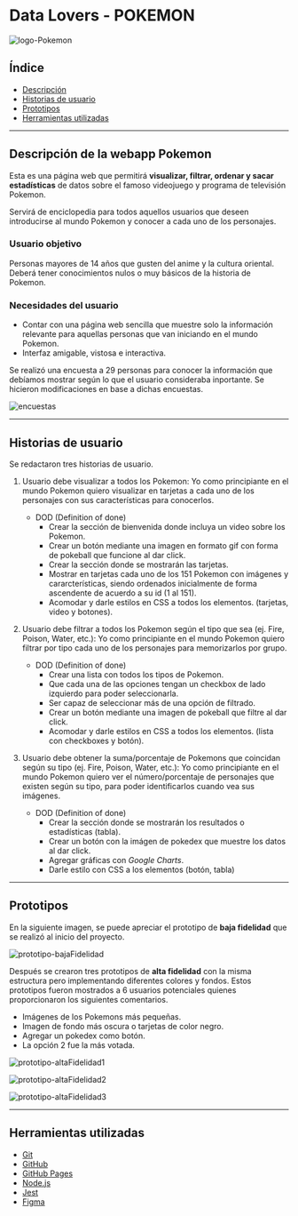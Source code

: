 # Data Lovers - POKEMON
![logo-Pokemon](https://cdn130.picsart.com/299442174382201.png?r1024x1024)

## Índice

- [Descripción](#descripción-de-la-webapp-pokemon)
- [Historias de usuario](#historias-de-usuario)
- [Prototipos](#prototipos)
- [Herramientas utilizadas](#herramientas-utilizadas)


---
## Descripción de la webapp Pokemon

Esta es una página web que permitirá **visualizar, filtrar, ordenar y sacar estadísticas** de datos sobre el famoso videojuego y programa de televisión Pokemon.

Servirá de enciclopedia para todos aquellos usuarios que deseen introducirse al mundo Pokemon y conocer a cada uno de los personajes.

### Usuario objetivo
Personas mayores de 14 años que gusten del anime y la cultura oriental. Deberá tener conocimientos nulos o muy básicos de la historia de Pokemon.

### Necesidades del usuario
- Contar con una página web sencilla que muestre solo la información relevante para aquellas personas que van iniciando en el mundo Pokemon.
- Interfaz amigable, vistosa e interactiva.

Se realizó una encuesta a 29 personas para conocer la información que debíamos mostrar según lo que el usuario consideraba inportante. Se hicieron modificaciones en base a dichas encuestas.

![encuestas](https://cdn130.picsart.com/299784548521201.jpg?r1024x1024)

---

## Historias de usuario

Se redactaron tres historias de usuario.

1. Usuario debe visualizar a todos los Pokemon:
Yo como principiante en el mundo Pokemon quiero visualizar en tarjetas a cada uno de los personajes con sus características para conocerlos.
    - DOD (Definition of done)
        - Crear la sección de bienvenida donde incluya un video sobre los Pokemon.
        - Crear un botón mediante una imagen en formato gif con forma de pokeball que funcione al dar click.
        - Crear la sección donde se mostrarán las tarjetas.
        - Mostrar en tarjetas cada uno de los 151 Pokemon con imágenes y cararcterísticas, siendo ordenados inicialmente de forma ascendente de acuerdo a su id (1 al 151).
        - Acomodar y darle estilos en CSS a todos los elementos. (tarjetas, video y botones).
2. Usuario debe filtrar a todos los Pokemon según el tipo que sea (ej. Fire, Poison, Water, etc.):
Yo como principiante en el mundo Pokemon quiero filtrar por tipo cada uno de los personajes para memorizarlos por grupo.

    - DOD (Definition of done)
        - Crear una lista con todos los tipos de Pokemon.
        - Que cada una de las opciones tengan un checkbox de lado izquierdo para poder seleccionarla.
        - Ser capaz de seleccionar más de una opción de filtrado.
        - Crear un botón mediante una imagen de pokeball que filtre al dar click.
        - Acomodar y darle estilos en CSS a todos los elementos. (lista con checkboxes y botón).

3. Usuario debe obtener la suma/porcentaje de Pokemons que coincidan según su tipo (ej. Fire, Poison, Water, etc.):
Yo como principiante en el mundo Pokemon quiero ver el número/porcentaje de personajes que existen según su tipo, para poder identificarlos cuando vea sus imágenes.

    - DOD (Definition of done)
        - Crear la sección donde se mostrarán los resultados o estadísticas (tabla).
        - Crear un botón con la imágen de pokedex que muestre los datos al dar click.
        - Agregar gráficas con _Google Charts_.
        - Darle estilo con CSS a los elementos (botón, tabla)

---

## Prototipos

En la siguiente imagen, se puede apreciar el prototipo de **baja fidelidad** que se realizó al inicio del proyecto.

![prototipo-bajaFidelidad](https://cdn130.picsart.com/299438707232201.jpg?r1024x1024)

Después se crearon tres prototipos de **alta fidelidad** con la misma estructura pero implementando diferentes colores y fondos. Estos prototipos fueron mostrados a 6 usuarios potenciales quienes proporcionaron los siguientes comentarios.

- Imágenes de los Pokemons más pequeñas.
- Imagen de fondo más oscura o tarjetas de color negro.
- Agregar un pokedex como botón.
- La opción 2 fue la más votada.

![prototipo-altaFidelidad1](https://cdn130.picsart.com/299439433429201.jpg?r1024x1024)

![prototipo-altaFidelidad2](https://cdn130.picsart.com/299439501143201.jpg?r1024x1024)

![prototipo-altaFidelidad3](https://cdn140.picsart.com/299439527089201.jpg?r1024x1024)

---

## Herramientas utilizadas

- [Git](https://git-scm.com/)
- [GitHub](https://github.com/)
- [GitHub Pages](https://pages.github.com/)
- [Node.js](https://nodejs.org/)
- [Jest](https://jestjs.io/)
- [Figma](https://figma.com/)
